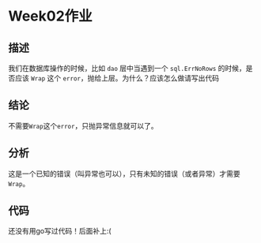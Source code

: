 # Week02作业

## 描述
我们在数据库操作的时候，比如 `dao` 层中当遇到一个 `sql.ErrNoRows` 的时候，是否应该 `Wrap` 这个 `error`，抛给上层。为什么？应该怎么做请写出代码

## 结论
不需要`Wrap`这个`error`，只抛异常信息就可以了。

## 分析
这是一个已知的错误（叫异常也可以），只有未知的错误（或者异常）才需要`Wrap`。

## 代码
还没有用go写过代码！后面补上:(
